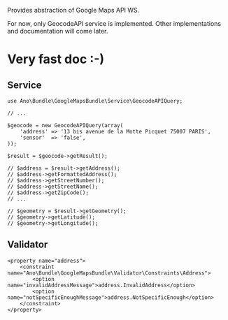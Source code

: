 Provides abstraction of Google Maps API WS.

For now, only GeocodeAPI service is implemented.
Other implementations and documentation will come later.

Very fast doc :-)
=================

Service
-------

    use Ano\Bundle\GoogleMapsBundle\Service\GeocodeAPIQuery;

    // ...

    $geocode = new GeocodeAPIQuery(array(
        'address' => '13 bis avenue de la Motte Picquet 75007 PARIS',
        'sensor'  => 'false',
    ));

    $result = $geocode->getResult();

    // $address = $result->getAddress();
    // $address->getFormattedAddress();
    // $address->getStreetNumber();
    // $address->getStreetName();
    // $address->getZipCode();
    // ...

    // $geometry = $result->getGeometry();
    // $geometry->getLatitude();
    // $geometry->getLongitude();

Validator
---------


    <property name="address">
        <constraint name="Ano\Bundle\GoogleMapsBundle\Validator\Constraints\Address">
            <option name="invalidAddressMessage">address.InvalidAddress</option>
            <option name="notSpecificEnoughMessage">address.NotSpecificEnough</option>
        </constraint>
    </property>

    
    

